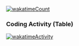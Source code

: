 [![wakatimeCount](https://wakatime.com/badge/user/ec493241-c2a0-40a9-8ff1-637bdb54b2f1.svg)](https://wakatime.com/@ec493241-c2a0-40a9-8ff1-637bdb54b2f1)

### Coding Activity (Table)

[![wakatimeActivity](https://wakatime.com/share/@waffle_frame/9426d2f5-6e96-48c0-8181-23664905f826.svg)]()
